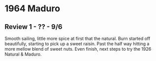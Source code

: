 # 1964 Maduro

## Review 1 - ?? - 9/6

Smooth sailing, little more spice at first that the natural. Burn started off beautifully, starting to pick up a sweet raisin. Past the half way hitting a more mellow blend of sweet nuts. Even finish, next steps to try the 1926 Natural & Maduro. 
